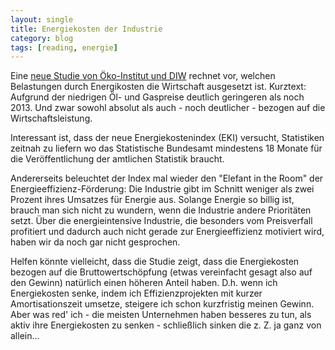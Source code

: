 ```yaml
---
layout: single
title: Energiekosten der Industrie
category: blog
tags: [reading, energie]
---
```

Eine [neue Studie von Öko-Institut und DIW](https://europeanclimate.org/de/launch-of-first-up-to-date-energy-cost-indicator-for-german-industry/) rechnet vor, welchen Belastungen durch Energikosten die Wirtschaft ausgesetzt ist. Kurztext: Aufgrund der niedrigen Öl- und Gaspreise deutlich geringeren als noch 2013. Und zwar sowohl absolut als auch - noch deutlicher - bezogen auf die Wirtschaftsleistung.

Interessant ist, dass der neue Energiekostenindex (EKI) versucht, Statistiken zeitnah zu liefern wo das Statistische Bundesamt mindestens 18 Monate für die Veröffentlichung der amtlichen Statistik braucht. 

Andererseits beleuchtet der Index mal wieder den "Elefant in the Room" der Energieeffizienz-Förderung: Die Industrie gibt im Schnitt weniger als zwei Prozent ihres Umsatzes für Energie aus. Solange Energie so billig ist, brauch man sich nicht zu wundern, wenn die Industrie andere Prioritäten setzt. Über die energieintensive Industrie, die besonders vom Preisverfall profitiert und dadurch auch nicht gerade zur Energieeffizienz motiviert wird, haben wir da noch gar nicht gesprochen.

Helfen könnte vielleicht, dass die Studie zeigt, dass die Energiekosten bezogen auf die Bruttowertschöpfung (etwas vereinfacht gesagt also auf den Gewinn) natürlich einen höheren Anteil haben. D.h. wenn ich Energiekosten senke, indem ich Effizienzprojekten mit kurzer Amortisationszeit umsetze, steigere ich schon kurzfristig meinen Gewinn. Aber was red' ich - die meisten Unternehmen haben besseres zu tun, als aktiv ihre Energiekosten zu senken - schließlich sinken die z. Z. ja ganz von allein...
